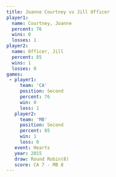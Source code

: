 ```yaml
---
title: Joanne Courtney vs Jill Officer
player1:                
  name: Courtney, Joanne
  percent: 76           
  wins: 0               
  losses: 1             
player2:                
  name: Officer, Jill   
  percent: 85           
  wins: 1               
  losses: 0             
games:
 - player1:          
     team: 'CA'      
     position: Second
     percent: 76     
     win: 0          
     loss: 1         
   player2:          
     team: 'MB'      
     position: Second
     percent: 85     
     win: 1          
     loss: 0         
   event: Hearts       
   year: 2015          
   draw: Round Robin(8)
   score: CA 7 - MB 8  
---
```

